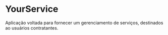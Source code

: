 # YourService
Aplicação voltada para fornecer um gerenciamento de serviços, destinados ao usuários contratantes.
